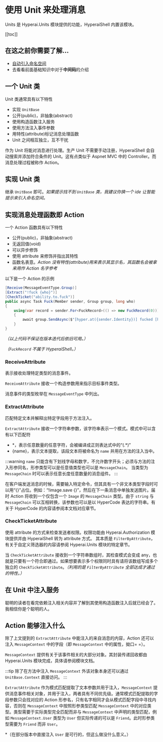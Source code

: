 # 使用 Unit 来处理消息

Units 是 Hyperai.Units 模块提供的功能，HyperaiShell 内置该模块。

[[toc]]

## 在这之前你需要了解...

- [自动引入命名空间](https://cn.bing.com/search?q=C%23+%E8%87%AA%E5%8A%A8%E5%BC%95%E5%85%A5%E5%91%BD%E5%90%8D%E7%A9%BA%E9%97%B4&cvid=bbcea75e87134fe4bf0f2b5b71f9f16f&pglt=419&FORM=ANNTA1&PC=U531)
- 去看看前面基础知识中对于**中间码**的介绍

## 一个 Unit 类

Unit 类通常具有以下特性
- 实现 `UnitBase`
- 公开(public)，非抽象(abstract)
- 使用构造函数注入服务
- 使用方法注入事件参数
- 用特性(attribute)标记消息处理函数
- Unit 之间相互独立，互不干扰

作为 Unit 将能对消息进行处理。生产 Unit 不需要手动注册，HyperaiShell 会自动搜索并添加符合条件的 Unit。这有点类似于 Aspnet MVC 中的 Controller。而消息处理过程被称作 Action。

## 实现 Unit 类

继承 `UnitBase` 即可。*如果提示找不到 `UnitBase` 类，我建议你换一个 ide 让智能提示来引入命名空间。*

## 实现消息处理函数即 Action

一个 Action 函数具有以下特性
- 公开(public)，非抽象(abstract)
- 无返回值(void)
- 可以异步修饰
- 使用 attribute 来修饰并指出其特性
- 函数名表意。*Action 没有特性(attribute)用来表示其显示名，其函数名会被拿来用作 Action 名字参考*

以下是一个 Action 的示例
```csharp
[Receive(MessageEventType.Group)]
[Extract("!fuck {who}")]
[CheckTicket("ability.to.fuck")]
public async Task Fuck(Member sender, Group group, long who)
{
	using(var record = sender.For<FuckRecord>(() => new FuckRecord(0)))
	{
		await group.SendAsync($"[hyper.at({sender.Identity})] fucked [hyper.at({who})] the {++record.Count}th time.").MakeMessageChain());
	}
}
```

*（以上代码不保证在版本迭代后依旧可用。）*

*（`FuckRecord` 不属于 HyperaiShell。）*

### ReceiveAttribute

表示接收处理特定类型的消息事件。

`ReceiveAttribute` 接收一个构造参数用来指示目标事件类型。

消息事件的类型枚举在 `MessageEventType` 中列出。

### ExtractAttribute

匹配特定文本并解释出特定字段用于方法注入。

`ExtractAttribute` 接收一个字符串参数，该字符串表示一个模式。模式中可以含有以下匹配符
- \*，表示任意数量的任意字符，会被编译成正则表达式中的“(.\*)”
- {name}，表示文本提取，该段文本将被命名为 `name` 并用在方法的注入当中。

:::warning
`name` 只能含有下划线字母和数字，不允许数字开头；必须与方法的注入形参同名，形参类型可以是任意值类型也可以是 `MessageChain`。
当类型为 `MessageChain` 时可以表示任意长度任意数量的消息组件。
:::

在客户端发送消息的时候，需要输入特定命令，但其具有一个非文本类型字段时可以用“{}”占位。例如：“!image.save {}”，然后在下一条消息中单独发送图片。届时 Action 将收到一个仅包含一个 `Image` 的 `MessageChain` 类型。由于 `string` 与 `MessageChain` 可以互相转换，该参数也可以是以 HyperCode 表达的字符串。有关于 HyperCode 的内容请参阅本文档对应章节。

### CheckTicketAttribute

使用 attribute 的方式来检查发送者权限。权限功能由 Hyperai.Authorization 模块提供并由 HyperaiShell 转为 attribute 方式。
其本质是 `FilterByAttribute`，有关于自定义筛选器的内容请参阅 Hyperai.Units 模块的特定章节。

当 `CheckTicketAttribute` 接收到一个字符串数组时，其检查模式会变成 any，也就是只要有一个符合即通过。如果想要表示多个权限同时具有请将该数组写成多个独立的 `CheckTicketAttribute`。*（利用的是 `FilterByAttribute` 全部达成才通过的特性。）*

## 在 Unit 中注入服务

聪明的读者在看完依赖注入相关内容并了解到其使用构造函数注入后就已经会了。我相信你是个聪明的人。

## Action 能够注入什么

除了上文提到的 `ExtractAttribute` 中能注入的来自消息的内容，Action 还可以注入 `MessageContext` 中的字段（即 `MessageContext` 中的属性，拗口= =）。

`MessageContext` 提供有关于该事件相关的大部分对象。其封装传递回收都由 Hyperai.Units 模块完成，具体请参阅模块文档。

:::tip
除了在方法中注入 `MessageContext` 外该对象本身还可以通过 `UnitBase.Context` 直接访问。
:::

`ExtractAttribute` 作为模式匹配提取了文本参数并用于注入，`MessageContext` 提供消息事件相关对象，并用于注入，两者具有不同优先级。通常模式匹配提取的字段参数只会找对应的 Action 形参名，只有名字相同才会从模式匹配字段中寻找内容，否则在 `MessageContext` 中按照形参类型匹配 `MessageContext` 中的对应类型。类型需要于实际类型完全匹配而非与 `MessageContext` 中声明的类型匹配，例如 `MessageContext.User` 类型为 `User` 但实际传递的可以是 `Friend`。此时形参类型需要为 `Friend` 而非 `User`。

*（在部分版本中直接注入 `User` 是可行的，但这么做没什么意义。）